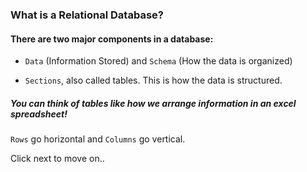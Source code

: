 ### What is a Relational Database?

#### There are two major components in a database:

* `Data` (Information Stored) and `Schema` (How the data is organized)

* `Sections`, also called tables. This is how the data is structured.

##### You can think of tables like how we arrange information in an excel spreadsheet!


`Rows` go horizontal and `Columns` go vertical.

Click next to move on..
